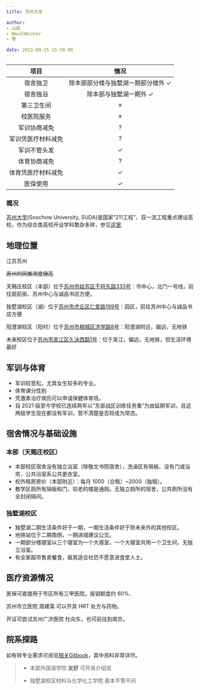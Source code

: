 ```yaml
---
title: 苏州大学

author: 
- 山前
- NmuInWinter
- 等

date: 2022-09-25 15:50:00
---
```


|项目|情况|
|:---:|:---:|
|宿舍独卫|除本部部分楼与独墅湖一期部分楼外 ✓|
|宿舍独浴|除本部与独墅湖一期外 ✓|
|第三卫生间|✗|
|校医院服务|✗|
|军训协商减免|?|
|军训凭医疗材料减免|?|
|军训不管头发|✓|
|体育协商减免|?|
|体育凭医疗材料减免|✓|
|医保使用|✓|

### 概况

[苏州大学](https://www.suda.edu.cn/)(Soochow University, SUDA)是国家“211工程”、双一流工程重点建设高校，作为综合类高校开设学科繁杂多样，参见[这里](https://www.suda.edu.cn/branch_setting/ybsz.jsp)

## 地理位置

江苏苏州

~~苏州的同类浓度很高~~

天赐庄校区（本部）位于[苏州市姑苏区干将东路333号](https://amap.com/place/B02000IFH0)：市中心，北门一号线，前往观前街、苏州中心与诚品书店方便。

独墅湖校区（湖）位于[苏州市虎丘区仁爱路199号](https://amap.com/place/B02000K1GZ)：园区，前往苏州中心与诚品书店方便

阳澄湖校区（阳村）位于[苏州市相城区济学路8号](https://amap.com/place/B020019QNB)：阳澄湖附近，偏远，无地铁

未来校区位于[苏州市吴江区久泳西路1号](https://amap.com/place/B0FFKEISBW)：位于吴江，偏远，无地铁，但生活环境最好

## 军训与体育

- 军训较宽松，尤其女生较多的专业。
- 体育课分性别
- 凭激素治疗病历可以申请保健体育班。
- 自 2021 级至今学校已连续两年以“东部战区训练任务重”为由延期军训，且这两级学生现在都没有军训，暂不清楚是否将成为常态。

## 宿舍情况与基础设施

### 本部（天赐庄校区）

- 本部校区宿舍没有独立浴室（除敬文书院宿舍），洗澡区有隔板、没有门或浴帘，公共浴室系公共更衣室。
- 校外租房房价（本部附近）：每月 1000（合租）~2000（独租）。
- 教学区厕所有隔板和门，较老的楼是通厕。无独立厕所的宿舍，公共厕所没有全封闭隔间。

### 独墅湖校区

- 独墅湖二期生活条件好于一期，一期生活条件好于除未来外的其他校区。
- 地铁站位于二期南侧，一期进城建议公交。
- 一期部分楼寝室以三个寝室为一个大寝室，一个大寝室共用一个卫生间，无独立浴室。
- 有全家超市售卖餐食，极其适合社恐不愿意进食堂人士。

## 医疗资源情况

医保可直接用于市区所有三甲医院，报销额度约 60%．

苏州市立医院 周建英 可以开具 HRT 处方与药物。

开证可尝试苏州广济医院 杜向东，也可前往到南京。

## 院系探路

如有转专业需求可阅览[相关Gitbook](https://gaoge011022.gitbook.io/suda-major-change-guide-universal/)，其中资料非常详尽。

> - 本部外国语学院 **友好** 可开具介绍信
>
> - 独墅湖校区材料与化学化工学院 基本不管不问
